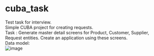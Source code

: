 # cuba_task
Test task for interview.  
Simple CUBA project for creating requests.  
Task : Generate master detail screens for Product, Customer, Supplier, Request entities.
Create an application using these screens.  
Data model:  
![image](https://user-images.githubusercontent.com/78685120/169702110-e54a02b0-3679-4d04-b773-8e9d1820649e.png)
